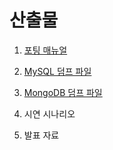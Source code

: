 # 산출물

1. [포팅 매뉴얼](./porting-manual/README.md)

2. [MySQL 덤프 파일](./data-dump/mysql-dump)

3. [MongoDB 덤프 파일](./data-dump/mongo-dump)

4. 시연 시나리오

5. 발표 자료
